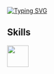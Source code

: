 [![Typing SVG](https://readme-typing-svg.herokuapp.com?font=cursive&weight=900&size=35&duration=2000&pause=1000&color=1CFF00&background=55000000&multiline=true&random=true&width=1000&lines=echo+%52Hello!+I'm+Oscar+Duvan+full-stack+developer...%40)](https://git.io/typing-svg)
## Skills
<img src='https://unavatar.io/archlinux' width='50'>

